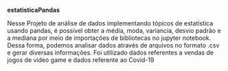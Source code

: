 **estatisticaPandas**

Nesse Projeto de análise de dados implementando tópicos de estatística usando pandas, é possível obter  a média, moda, variancia, desvio padrão e a mediana por meio de importações de bibliotecas no jupyter notebook. Dessa forma, podemos analisar dados através de arquivos no formato .csv e gerar diversas informações.
Foi utilizado dados referentes a vendas de jogos de video game e dados referente ao Covid-19
